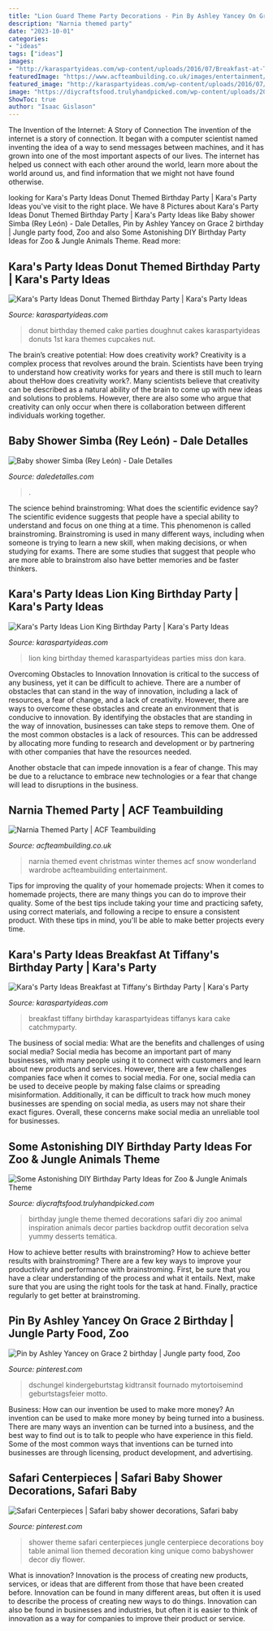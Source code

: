 ```yaml
---
title: "Lion Guard Theme Party Decorations - Pin By Ashley Yancey On Grace 2 Birthday"
description: "Narnia themed party"
date: "2023-10-01"
categories:
- "ideas"
tags: ["ideas"]
images:
- "http://karaspartyideas.com/wp-content/uploads/2016/07/Breakfast-at-Tiffanys-Birthday-Party-via-Karas-Party-Ideas-KarasPartyIdeas.com19.jpeg"
featuredImage: "https://www.acfteambuilding.co.uk/images/entertainment/party_themes/narnia.jpg"
featured_image: "http://karaspartyideas.com/wp-content/uploads/2016/07/Breakfast-at-Tiffanys-Birthday-Party-via-Karas-Party-Ideas-KarasPartyIdeas.com19.jpeg"
image: "https://diycraftsfood.trulyhandpicked.com/wp-content/uploads/2016/06/Animal-birthday-party_5c.jpg"
ShowToc: true
author: "Isaac Gislason"
---
```



The Invention of the Internet: A Story of Connection
The invention of the internet is a story of connection. It began with a computer scientist named inventing the idea of a way to send messages between machines, and it has grown into one of the most important aspects of our lives. The internet has helped us connect with each other around the world, learn more about the world around us, and find information that we might not have found otherwise.

	

		
looking for Kara&#039;s Party Ideas Donut Themed Birthday Party | Kara&#039;s Party Ideas you've visit to the right place. We have 8 Pictures about Kara&#039;s Party Ideas Donut Themed Birthday Party | Kara&#039;s Party Ideas like Baby shower Simba (Rey León) - Dale Detalles, Pin by Ashley Yancey on Grace 2 birthday | Jungle party food, Zoo and also Some Astonishing DIY Birthday Party Ideas for Zoo &amp; Jungle Animals Theme. Read more:
		
    
## Kara&#039;s Party Ideas Donut Themed Birthday Party | Kara&#039;s Party Ideas

<img loading=lazy src="https://karaspartyideas.com/wp-content/uploads/2016/03/Donut-Themed-Birthday-Party-via-Karas-Party-Ideas-KarasPartyIdeas.com8_.jpg" onerror="this.onerror=null;this.src='https://tse1.mm.bing.net/th?id=OIP.EVp4EC3RG10Ibl6AtbcqzAHaLH&amp;pid=15.1';" alt="Kara&#039;s Party Ideas Donut Themed Birthday Party | Kara&#039;s Party Ideas">

_Source: karaspartyideas.com_

>donut birthday themed cake parties doughnut cakes karaspartyideas donuts 1st kara themes cupcakes nut. 

	

The brain’s creative potential: How does creativity work?
Creativity is a complex process that revolves around the brain. Scientists have been trying to understand how creativity works for years and there is still much to learn about theHow does creativity work?. Many scientists believe that creativity can be described as a natural ability of the brain to come up with new ideas and solutions to problems. However, there are also some who argue that creativity can only occur when there is collaboration between different individuals working together.

    
## Baby Shower Simba (Rey León) - Dale Detalles

<img loading=lazy src="https://i0.wp.com/www.daledetalles.com/wp-content/uploads/2016/07/baby-shower-simba4.jpg" onerror="this.onerror=null;this.src='https://tse3.mm.bing.net/th?id=OIP.HZ-8LaHvDd-k4_XEyda1hwHaLH&amp;pid=15.1';" alt="Baby shower Simba (Rey León) - Dale Detalles">

_Source: daledetalles.com_

>. 

	

The science behind brainstroming: What does the scientific evidence say?
The scientific evidence suggests that people have a special ability to understand and focus on one thing at a time. This phenomenon is called brainstroming. Brainstroming is used in many different ways, including when someone is trying to learn a new skill, when making decisions, or when studying for exams. There are some studies that suggest that people who are more able to brainstrom also have better memories and be faster thinkers.

    
## Kara&#039;s Party Ideas Lion King Birthday Party | Kara&#039;s Party Ideas

<img loading=lazy src="https://karaspartyideas.com/wp-content/uploads/2018/04/Lion-King-Birthday-Party-via-Karas-Party-Ideas-KarasPartyIdeas.com12.jpeg" onerror="this.onerror=null;this.src='https://tse4.mm.bing.net/th?id=OIP.N2KhAtkdw0ineARLjjxx9gHaLH&amp;pid=15.1';" alt="Kara&#039;s Party Ideas Lion King Birthday Party | Kara&#039;s Party Ideas">

_Source: karaspartyideas.com_

>lion king birthday themed karaspartyideas parties miss don kara. 

	

Overcoming Obstacles to Innovation
Innovation is critical to the success of any business, yet it can be difficult to achieve. There are a number of obstacles that can stand in the way of innovation, including a lack of resources, a fear of change, and a lack of creativity. However, there are ways to overcome these obstacles and create an environment that is conducive to innovation.
By identifying the obstacles that are standing in the way of innovation, businesses can take steps to remove them. One of the most common obstacles is a lack of resources. This can be addressed by allocating more funding to research and development or by partnering with other companies that have the resources needed.

Another obstacle that can impede innovation is a fear of change. This may be due to a reluctance to embrace new technologies or a fear that change will lead to disruptions in the business.

    
## Narnia Themed Party | ACF Teambuilding

<img loading=lazy src="https://www.acfteambuilding.co.uk/images/entertainment/party_themes/narnia.jpg" onerror="this.onerror=null;this.src='https://tse2.mm.bing.net/th?id=OIP.xOAR-UGlpkxo_55W0-dJiQHaDS&amp;pid=15.1';" alt="Narnia Themed Party | ACF Teambuilding">

_Source: acfteambuilding.co.uk_

>narnia themed event christmas winter themes acf snow wonderland wardrobe acfteambuilding entertainment. 

	

Tips for improving the quality of your homemade projects:
When it comes to homemade projects, there are many things you can do to improve their quality. Some of the best tips include taking your time and practicing safety, using correct materials, and following a recipe to ensure a consistent product. With these tips in mind, you'll be able to make better projects every time.

    
## Kara&#039;s Party Ideas Breakfast At Tiffany&#039;s Birthday Party | Kara&#039;s Party

<img loading=lazy src="http://karaspartyideas.com/wp-content/uploads/2016/07/Breakfast-at-Tiffanys-Birthday-Party-via-Karas-Party-Ideas-KarasPartyIdeas.com19.jpeg" onerror="this.onerror=null;this.src='https://tse2.mm.bing.net/th?id=OIP.irzHHPrDjRAyeuMEr-gMgQHaLH&amp;pid=15.1';" alt="Kara&#039;s Party Ideas Breakfast at Tiffany&#039;s Birthday Party | Kara&#039;s Party">

_Source: karaspartyideas.com_

>breakfast tiffany birthday karaspartyideas tiffanys kara cake catchmyparty. 

	

The business of social media: What are the benefits and challenges of using social media?
Social media has become an important part of many businesses, with many people using it to connect with customers and learn about new products and services. However, there are a few challenges companies face when it comes to social media. For one, social media can be used to deceive people by making false claims or spreading misinformation. Additionally, it can be difficult to track how much money businesses are spending on social media, as users may not share their exact figures. Overall, these concerns make social media an unreliable tool for businesses.

    
## Some Astonishing DIY Birthday Party Ideas For Zoo &amp; Jungle Animals Theme

<img loading=lazy src="https://diycraftsfood.trulyhandpicked.com/wp-content/uploads/2016/06/Animal-birthday-party_5c.jpg" onerror="this.onerror=null;this.src='https://tse4.mm.bing.net/th?id=OIP.bfPNGJN2gsH3Dge6w3bajwHaJ4&amp;pid=15.1';" alt="Some Astonishing DIY Birthday Party Ideas for Zoo &amp; Jungle Animals Theme">

_Source: diycraftsfood.trulyhandpicked.com_

>birthday jungle theme themed decorations safari diy zoo animal inspiration animals decor parties backdrop outfit decoration selva yummy desserts temática. 

	

How to achieve better results with brainstroming?
How to achieve better results with brainstroming? There are a few key ways to improve your productivity and performance with brainstroming. First, be sure that you have a clear understanding of the process and what it entails. Next, make sure that you are using the right tools for the task at hand. Finally, practice regularly to get better at brainstroming.

    
## Pin By Ashley Yancey On Grace 2 Birthday | Jungle Party Food, Zoo

<img loading=lazy src="https://i.pinimg.com/originals/94/d7/f4/94d7f40456ea0b7fff2d3005b20cde59.png" onerror="this.onerror=null;this.src='https://tse1.mm.bing.net/th?id=OIP.vOr2pTQXZGEJ3h5qnH3ZhwHaJ6&amp;pid=15.1';" alt="Pin by Ashley Yancey on Grace 2 birthday | Jungle party food, Zoo">

_Source: pinterest.com_

>dschungel kindergeburtstag kidtransit fournado mytortoisemind geburtstagsfeier motto. 

	

Business: How can our invention be used to make more money?
An invention can be used to make more money by being turned into a business. There are many ways an invention can be turned into a business, and the best way to find out is to talk to people who have experience in this field. Some of the most common ways that inventions can be turned into businesses are through licensing, product development, and advertising.

    
## Safari Centerpieces | Safari Baby Shower Decorations, Safari Baby

<img loading=lazy src="https://i.pinimg.com/736x/0d/e7/70/0de770e91e64e652b46c7cc2d12ec60f--baby-theme-safari-theme.jpg" onerror="this.onerror=null;this.src='https://tse4.mm.bing.net/th?id=OIP.hXVIgZFW5Y-VTa47-y9kVgHaFj&amp;pid=15.1';" alt="Safari Centerpieces | Safari baby shower decorations, Safari baby">

_Source: pinterest.com_

>shower theme safari centerpieces jungle centerpiece decorations boy table animal lion themed decoration king unique como babyshower decor diy flower. 

	

What is innovation?
Innovation is the process of creating new products, services, or ideas that are different from those that have been created before. Innovation can be found in many different areas, but often it is used to describe the process of creating new ways to do things. Innovation can also be found in businesses and industries, but often it is easier to think of innovation as a way for companies to improve their product or service.

